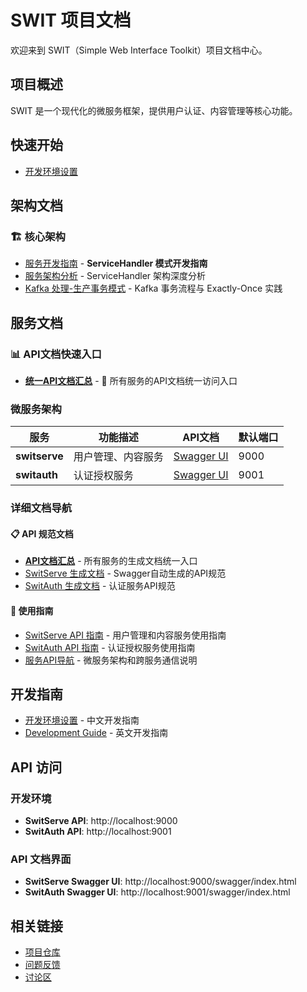# SWIT 项目文档

欢迎来到 SWIT（Simple Web Interface Toolkit）项目文档中心。

## 项目概述

SWIT 是一个现代化的微服务框架，提供用户认证、内容管理等核心功能。

## 快速开始

- [开发环境设置](../DEVELOPMENT.md)

## 架构文档

### 🏗️ 核心架构
- [服务开发指南](./service-development-guide.md) - **ServiceHandler 模式开发指南**
- [服务架构分析](./service-architecture-analysis.md) - ServiceHandler 架构深度分析
- [Kafka 处理-生产事务模式](./architecture/kafka-process-and-produce.md) - Kafka 事务流程与 Exactly-Once 实践


## 服务文档

### 📊 API文档快速入口
- **[统一API文档汇总](./generated/)** - 🔗 所有服务的API文档统一访问入口

### 微服务架构

| 服务 | 功能描述 | API文档 | 默认端口 |
|------|----------|---------|----------|
| **switserve** | 用户管理、内容服务 | [Swagger UI](http://localhost:9000/swagger/index.html) | 9000 |
| **switauth** | 认证授权服务 | [Swagger UI](http://localhost:9001/swagger/index.html) | 9001 |

### 详细文档导航

#### 📋 API 规范文档
- [**API文档汇总**](./generated/) - 所有服务的生成文档统一入口
- [SwitServe 生成文档](./generated/switserve/) - Swagger自动生成的API规范
- [SwitAuth 生成文档](./generated/switauth/) - 认证服务API规范

#### 📖 使用指南
- [SwitServe API 指南](./services/switserve/README.md) - 用户管理和内容服务使用指南
- [SwitAuth API 指南](./services/switauth/README.md) - 认证授权服务使用指南
- [服务API导航](./services/README.md) - 微服务架构和跨服务通信说明

## 开发指南

- [开发环境设置](../DEVELOPMENT-CN.md) - 中文开发指南
- [Development Guide](../DEVELOPMENT.md) - 英文开发指南

## API 访问

### 开发环境
- **SwitServe API**: http://localhost:9000
- **SwitAuth API**: http://localhost:9001

### API 文档界面
- **SwitServe Swagger UI**: http://localhost:9000/swagger/index.html
- **SwitAuth Swagger UI**: http://localhost:9001/swagger/index.html

## 相关链接

- [项目仓库](https://github.com/innovationmech/swit)
- [问题反馈](https://github.com/innovationmech/swit/issues)
- [讨论区](https://github.com/innovationmech/swit/discussions)
